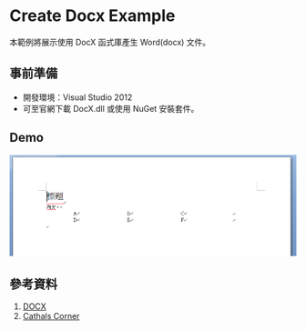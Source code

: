 # Create Docx Example
本範例將展示使用 DocX 函式庫產生 Word(docx) 文件。

## 事前準備
* 開發環境：Visual Studio 2012
* 可至官網下載 DocX.dll 或使用 NuGet 安裝套件。

## Demo
![](https://github.com/s890506/CreateDocx/blob/master/Images/example.png?raw=true)

## 參考資料
1. [DOCX](https://docx.codeplex.com/)
2. [Cathals Corner](http://cathalscorner.blogspot.tw/)

